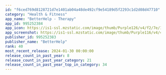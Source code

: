 ```yaml
---
id: "f6ced769d8128721d7e1401ab04a48de492cf9e54189d5f2293c1d2d08d47710"
category: "Health & Fitness"
app_name: "BetterHelp - Therapy"
app_id: 995252384
app_icon: https://is1-ssl.mzstatic.com/image/thumb/Purple126/v4/f2/7e/19/f27e192b-c93f-7c71-cd81-b3cdb8b2c6ca/BetterHelp-AppIcon-0-0-1x_U007emarketing-0-9-0-85-220.png/1024x1024bb.png
app_screenshot: https://is1-ssl.mzstatic.com/image/thumb/Purple116/v4/4c/6b/86/4c6b86f5-3486-2c41-8343-18a72191abb0/035834c0-1048-4995-bf48-732859bd2c23_1242x2688bb.png/1242x2688bb.png
publisher_id: 995252383
publisher_name: "BetterHelp"
rank: 40
most_recent_release: 2024-01-30 00:00:00
release_count_in_past_year: 8
release_count_in_past_year_category: 21
release_count_in_past_year_top_in_category: 34
---
```

